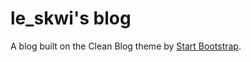 # le_skwi's blog

A blog built on the Clean Blog theme by [Start Bootstrap](http://startbootstrap.com/).